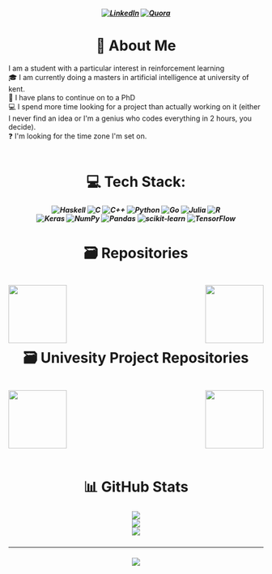 

<h5 align="center">

[![LinkedIn](https://img.shields.io/badge/LinkedIn-%230077B5.svg?logo=linkedin&logoColor=white)](https://linkedin.com/in/Tom-Hermann)
[![Quora](https://img.shields.io/badge/Quora-%23B92B27.svg?logo=Quora&logoColor=white)](https://quora.com/profile/Thoum-Hermann)

</h5>

<h1 align="center"> 💫 About Me </h1>

I am a student with a particular interest in reinforcement learning<br>🎓 I am currently doing a masters in artificial intelligence at university of kent.<br>🔬 I have plans to continue on to a PhD<br>💻 I spend more time looking for a project than actually working on it (either I never find an idea or I'm a genius who codes everything in 2 hours, you decide).<br>❓ I'm looking for the time zone I'm set on.<br><br>



<h1 align="center">  💻 Tech Stack: </h1>

<h5 align="center">

![Haskell](https://img.shields.io/badge/Haskell-5e5086?style=plastic&logo=haskell&logoColor=white)
![C](https://img.shields.io/badge/c-%2300599C.svg?style=plastic&logo=c&logoColor=white)
![C++](https://img.shields.io/badge/c++-%2300599C.svg?style=plastic&logo=c%2B%2B&logoColor=white)
![Python](https://img.shields.io/badge/python-3670A0?style=plastic&logo=python&logoColor=ffdd54)
![Go](https://img.shields.io/badge/go-%2300ADD8.svg?style=plastic&logo=go&logoColor=white)
![Julia](https://img.shields.io/badge/-Julia-9558B2?style=plastic&logo=julia&logoColor=white)
![R](https://img.shields.io/badge/r-%23276DC3.svg?style=plastic&logo=r&logoColor=white)
<br>
![Keras](https://img.shields.io/badge/Keras-%23D00000.svg?style=plastic&logo=Keras&logoColor=white)
![NumPy](https://img.shields.io/badge/numpy-%23013243.svg?style=plastic&logo=numpy&logoColor=white)
![Pandas](https://img.shields.io/badge/pandas-%23150458.svg?style=plastic&logo=pandas&logoColor=white)
![scikit-learn](https://img.shields.io/badge/scikit--learn-%23F7931E.svg?style=plastic&logo=scikit-learn&logoColor=white)
![TensorFlow](https://img.shields.io/badge/TensorFlow-%23FF6F00.svg?style=plastic&logo=TensorFlow&logoColor=white)

</h5>

<h1 align="center"> 🗃️ Repositories </h1>
<br>
<div width="100%">
    <a align="left" href="https://github.com/Tom-Hermann/Epitech-Lobby-Project" title="Epitech-Lobby-Project">
        <img align="left" height="115" src="https://github-readme-stats.vercel.app/api/pin/?username=tom-hermann&repo=Epitech-Lobby-Project&theme=white&border_color=61dafb&border_radius=10">
    </a>
    <a align="right" href="https://github.com/Tom-Hermann/My-Genetic-Art-Algorithm" title="My-Genetic-Art-Algorithm">
        <img align="right" height="115" src="https://github-readme-stats.vercel.app/api/pin/?username=tom-hermann&repo=My-Genetic-Art-Algorithm&theme=white&border_color=61dafb&border_radius=10">
    </a>
</div>
<br><br><br><br><br>

<h1 align="center"> 🗃️ Univesity Project Repositories </h1>
<br>
<div width="100%">
    <a align="left" href="https://github.com/Tom-Hermann/Kent-MCS-Project" title="Kent-MCS-Project">
        <img align="center" height="115" src="https://github-readme-stats.vercel.app/api/pin/?username=tom-hermann&repo=Kent-MCS-Project&theme=white&border_color=61dafb&border_radius=10">
    </a>
    <a align="right" href="https://github.com/nathan-hoche/CarRacing" title="CarRacing">
        <img align="right" height="115" src="https://github-readme-stats.vercel.app/api/pin/?username=nathan-hoche&repo=CarRacing&theme=white&border_color=61dafb&border_radius=10">
    </a>
</div>
</h5>


<br>

 <h1 align="center"> 📊 GitHub Stats </h1>

 <h5 align="center">

![](https://github-readme-stats.vercel.app/api?username=Tom-Hermann&theme=white&hide_border=false&include_all_commits=false&count_private=true)<br/>
![](https://github-readme-streak-stats.herokuapp.com/?user=Tom-Hermann&theme=white&hide_border=false)<br/>
![](https://github-readme-stats.vercel.app/api/top-langs/?username=Tom-Hermann&theme=white&hide_border=false&include_all_commits=false&count_private=true&layout=compact)

</h5>

---
 <h5 align="center">

[![](https://visitcount.itsvg.in/api?id=Tom-Hermann&icon=0&color=0)](https://visitcount.itsvg.in)
</h5>
